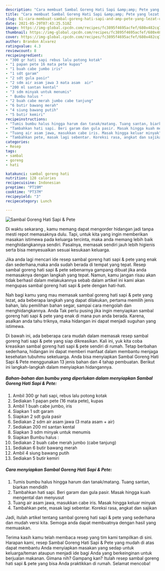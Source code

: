 ```yaml
---
description: "Cara membuat Sambal Goreng Hati Sapi &amp;amp; Pete yang lezat Untuk Jualan"
title: "Cara membuat Sambal Goreng Hati Sapi &amp;amp; Pete yang lezat Untuk Jualan"
slug: 61-cara-membuat-sambal-goreng-hati-sapi-and-amp-pete-yang-lezat-untuk-jualan
date: 2021-05-29T07:43:25.518Z
image: https://img-global.cpcdn.com/recipes/fc3895f4695acfef/680x482cq70/sambal-goreng-hati-sapi-pete-foto-resep-utama.jpg
thumbnail: https://img-global.cpcdn.com/recipes/fc3895f4695acfef/680x482cq70/sambal-goreng-hati-sapi-pete-foto-resep-utama.jpg
cover: https://img-global.cpcdn.com/recipes/fc3895f4695acfef/680x482cq70/sambal-goreng-hati-sapi-pete-foto-resep-utama.jpg
author: Brandon Alvarez
ratingvalue: 4.3
reviewcount: 8
recipeingredient:
- "300 gr hati sapi rebus lalu potong kotak"
- "1 papan pete 16 mata pete kupas"
- "1 buah cabe jumbo iris"
- "1 sdt garam"
- "2 sdt gula pasir"
- "2 sdm air asam jawa 3 mata asam  air"
- "200 ml santan kental"
- "3 sdm minyak untuk menumis"
- " Bumbu halus "
- "2 buah cabe merah jumbo cabe tanjung"
- "6 butir bawang merah"
- "4 siung bawang putih"
- "5 butir kemiri"
recipeinstructions:
- "Tumis bumbu halus hingga harum dan tanak/matang. Tuang santan, biarkan mendidih"
- "Tambahkan hati sapi. Beri garam dan gula pasir. Masak hingga kuah mengental dan menyusut"
- "Tuang air asam jawa, masukkan cabe iris. Masak hingga keluar minyak"
- "Tambahkan pete, masak lagi sebentar. Koreksi rasa, angkat dan sajikan"
categories:
- Resep
tags:
- sambal
- goreng
- hati

katakunci: sambal goreng hati 
nutrition: 128 calories
recipecuisine: Indonesian
preptime: "PT19M"
cooktime: "PT37M"
recipeyield: "3"
recipecategory: Lunch

---
```



![Sambal Goreng Hati Sapi &amp; Pete](https://img-global.cpcdn.com/recipes/fc3895f4695acfef/680x482cq70/sambal-goreng-hati-sapi-pete-foto-resep-utama.jpg)

Di waktu  sekarang , kamu memang dapat mengorder hidangan jadi tanpa mesti repot memasaknya dulu. Tapi, untuk kita yang ingin memberikan masakan istimewa pada keluarga tercinta, maka anda memang lebih baik menghidangkannya sendiri. Pasalnya, memasak sendiri jauh lebih higienis serta bisa menyesuaikan sesuai kesukaan keluarga.

Jika anda lagi mencari ide resep sambal goreng hati sapi &amp; pete yang enak dan sederhana,maka anda sudah berada di tempat yang tepat. Resep sambal goreng hati sapi &amp; pete  sebenarnya gampang dibuat jika anda memasaknya dengan langkah yang tepat. Namun, kamu jangan risau akan tidak berhasil dalam melakukannya 
sebab dalam artikel ini kami akan mengupas sambal goreng hati sapi &amp; pete dengan hati-hati.  



Nah bagi kamu yang mau memasak sambal goreng hati sapi &amp; pete yang lezat, ada beberapa langkah yang dapat dilakukan, pertama memilih jenis bahan, lalu pemilihan bahan segar, sampai cara mengolah dan menghidangkannya. Anda Tak perlu pusing jika ingin menyiapkan sambal goreng hati sapi &amp; pete yang enak di mana pun anda berada. Karena, asalkan anda  tahu triknya, maka hidangan ini dapat menjadi suguhan yang istimewa.

Di bawah ini, ada beberapa cara mudah dalam memasak resep sambal goreng hati sapi &amp; pete yang siap dikreasikan. Kali ini, yuk kita coba kreasikan sambal goreng hati sapi &amp; pete sendiri di rumah. Tetap berbahan sederhana, hidangan ini dapat memberi manfaat dalam membantu menjaga kesehatan tubuhmu sekeluarga. Anda bisa menyiapkan Sambal Goreng Hati Sapi &amp; Pete menggunakan 13 jenis bahan dan 4 tahap pembuatan. Berikut ini langkah-langkah dalam menyiapkan hidangannya.

<!--inarticleads1-->

##### Bahan-bahan dan bumbu yang diperlukan dalam menyiapkan Sambal Goreng Hati Sapi &amp; Pete:

1. Ambil 300 gr hati sapi, rebus lalu potong kotak
1. Sediakan 1 papan pete (16 mata pete), kupas
1. Ambil 1 buah cabe jumbo, iris
1. Siapkan 1 sdt garam
1. Siapkan 2 sdt gula pasir
1. Sediakan 2 sdm air asam jawa (3 mata asam + air)
1. Sediakan 200 ml santan kental
1. Siapkan 3 sdm minyak untuk menumis
1. Siapkan  Bumbu halus :
1. Sediakan 2 buah cabe merah jumbo (cabe tanjung)
1. Sediakan 6 butir bawang merah
1. Ambil 4 siung bawang putih
1. Sediakan 5 butir kemiri




<!--inarticleads2-->

##### Cara menyiapkan Sambal Goreng Hati Sapi &amp; Pete:

1. Tumis bumbu halus hingga harum dan tanak/matang. Tuang santan, biarkan mendidih
1. Tambahkan hati sapi. Beri garam dan gula pasir. Masak hingga kuah mengental dan menyusut
1. Tuang air asam jawa, masukkan cabe iris. Masak hingga keluar minyak
1. Tambahkan pete, masak lagi sebentar. Koreksi rasa, angkat dan sajikan




Jadi, itulah artikel tentang  sambal goreng hati sapi &amp; pete  yang sederhana dan mudah versi kita. Semoga anda dapat membuatnya dengan hasil yang memuaskan. 

Terima kasih kamu telah membaca resep yang tim kami tampilkan di sini. Harapan kami, resep  Sambal Goreng Hati Sapi &amp; Pete yang mudah di atas dapat membantu Anda menyiapkan masakan yang sedap untuk keluarga/teman ataupun menjadi ide bagi Anda yang berkeinginan untuk berjualan makanan. Gimana nih? Gampang kan? Itulah resep sambal goreng hati sapi &amp; pete yang bisa Anda praktikkan di rumah. Selamat mencoba!


